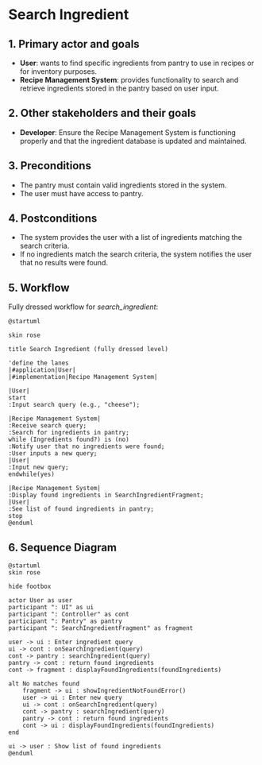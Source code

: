 # Search Ingredient

## 1. Primary actor and goals
* __User__: wants to find specific ingredients from pantry to use in recipes or for inventory purposes.
* __Recipe Management System__: provides functionality to search and retrieve ingredients stored in the pantry based on user input.


## 2. Other stakeholders and their goals

* __Developer__: Ensure the Recipe Management System is functioning properly and that the ingredient database is updated and maintained.


## 3. Preconditions

* The pantry must contain valid ingredients stored in the system.
* The user must have access to pantry.

## 4. Postconditions

* The system provides the user with a list of ingredients matching the search criteria.
* If no ingredients match the search criteria, the system notifies the user that no results were found.


## 5. Workflow

Fully dressed workflow for _search_ingredient_:

```plantuml
@startuml

skin rose

title Search Ingredient (fully dressed level)

'define the lanes
|#application|User|
|#implementation|Recipe Management System|

|User|
start
:Input search query (e.g., "cheese");

|Recipe Management System|
:Receive search query;
:Search for ingredients in pantry;
while (Ingredients found?) is (no)
:Notify user that no ingredients were found;
:User inputs a new query;
|User|
:Input new query;
endwhile(yes)

|Recipe Management System|
:Display found ingredients in SearchIngredientFragment;
|User|
:See list of found ingredients in pantry;
stop
@enduml
```

## 6. Sequence Diagram

```plantuml
@startuml
skin rose

hide footbox

actor User as user
participant ": UI" as ui
participant ": Controller" as cont
participant ": Pantry" as pantry
participant ": SearchIngredientFragment" as fragment

user -> ui : Enter ingredient query
ui -> cont : onSearchIngredient(query)
cont -> pantry : searchIngredient(query)
pantry -> cont : return found ingredients
cont -> fragment : displayFoundIngredients(foundIngredients)

alt No matches found
    fragment -> ui : showIngredientNotFoundError()
    user -> ui : Enter new query
    ui -> cont : onSearchIngredient(query)
    cont -> pantry : searchIngredient(query)
    pantry -> cont : return found ingredients
    cont -> ui : displayFoundIngredients(foundIngredients)
end

ui -> user : Show list of found ingredients
@enduml
```